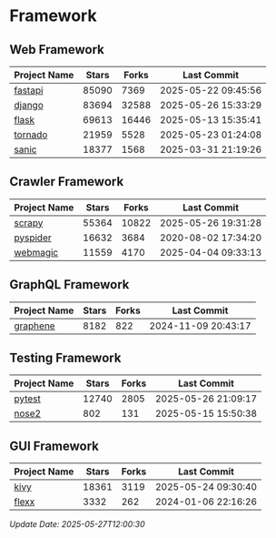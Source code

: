 # Framework

## Web Framework
| Project Name | Stars | Forks | Last Commit |
| ------------ | ----- | ----- | ----------- |
| [fastapi](https://github.com/fastapi/fastapi) | 85090 | 7369 | 2025-05-22 09:45:56 |
| [django](https://github.com/django/django) | 83694 | 32588 | 2025-05-26 15:33:29 |
| [flask](https://github.com/pallets/flask) | 69613 | 16446 | 2025-05-13 15:35:41 |
| [tornado](https://github.com/tornadoweb/tornado) | 21959 | 5528 | 2025-05-23 01:24:08 |
| [sanic](https://github.com/sanic-org/sanic) | 18377 | 1568 | 2025-03-31 21:19:26 |

## Crawler Framework
| Project Name | Stars | Forks | Last Commit |
| ------------ | ----- | ----- | ----------- |
| [scrapy](https://github.com/scrapy/scrapy) | 55364 | 10822 | 2025-05-26 19:31:28 |
| [pyspider](https://github.com/binux/pyspider) | 16632 | 3684 | 2020-08-02 17:34:20 |
| [webmagic](https://github.com/code4craft/webmagic) | 11559 | 4170 | 2025-04-04 09:33:13 |

## GraphQL Framework
| Project Name | Stars | Forks | Last Commit |
| ------------ | ----- | ----- | ----------- |
| [graphene](https://github.com/graphql-python/graphene) | 8182 | 822 | 2024-11-09 20:43:17 |

## Testing Framework
| Project Name | Stars | Forks | Last Commit |
| ------------ | ----- | ----- | ----------- |
| [pytest](https://github.com/pytest-dev/pytest) | 12740 | 2805 | 2025-05-26 21:09:17 |
| [nose2](https://github.com/nose-devs/nose2) | 802 | 131 | 2025-05-15 15:50:38 |

## GUI Framework
| Project Name | Stars | Forks | Last Commit |
| ------------ | ----- | ----- | ----------- |
| [kivy](https://github.com/kivy/kivy) | 18361 | 3119 | 2025-05-24 09:30:40 |
| [flexx](https://github.com/flexxui/flexx) | 3332 | 262 | 2024-01-06 22:16:26 |

*Update Date: 2025-05-27T12:00:30*